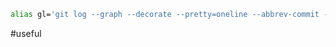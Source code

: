 ```bash
alias gl='git log --graph --decorate --pretty=oneline --abbrev-commit --color -n30'
```

#useful